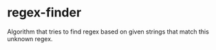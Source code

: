 # regex-finder

Algorithm that tries to find regex based on given strings that match this unknown regex.
